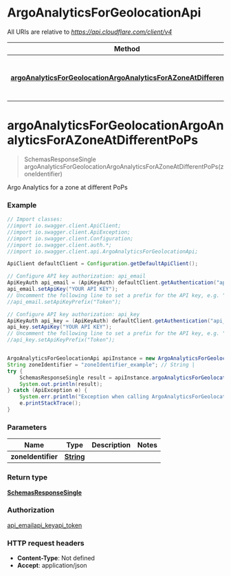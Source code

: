 # ArgoAnalyticsForGeolocationApi

All URIs are relative to *https://api.cloudflare.com/client/v4*

Method | HTTP request | Description
------------- | ------------- | -------------
[**argoAnalyticsForGeolocationArgoAnalyticsForAZoneAtDifferentPoPs**](ArgoAnalyticsForGeolocationApi.md#argoAnalyticsForGeolocationArgoAnalyticsForAZoneAtDifferentPoPs) | **GET** /zones/{zone_identifier}/analytics/latency/colos | Argo Analytics for a zone at different PoPs

<a name="argoAnalyticsForGeolocationArgoAnalyticsForAZoneAtDifferentPoPs"></a>
# **argoAnalyticsForGeolocationArgoAnalyticsForAZoneAtDifferentPoPs**
> SchemasResponseSingle argoAnalyticsForGeolocationArgoAnalyticsForAZoneAtDifferentPoPs(zoneIdentifier)

Argo Analytics for a zone at different PoPs

### Example
```java
// Import classes:
//import io.swagger.client.ApiClient;
//import io.swagger.client.ApiException;
//import io.swagger.client.Configuration;
//import io.swagger.client.auth.*;
//import io.swagger.client.api.ArgoAnalyticsForGeolocationApi;

ApiClient defaultClient = Configuration.getDefaultApiClient();

// Configure API key authorization: api_email
ApiKeyAuth api_email = (ApiKeyAuth) defaultClient.getAuthentication("api_email");
api_email.setApiKey("YOUR API KEY");
// Uncomment the following line to set a prefix for the API key, e.g. "Token" (defaults to null)
//api_email.setApiKeyPrefix("Token");

// Configure API key authorization: api_key
ApiKeyAuth api_key = (ApiKeyAuth) defaultClient.getAuthentication("api_key");
api_key.setApiKey("YOUR API KEY");
// Uncomment the following line to set a prefix for the API key, e.g. "Token" (defaults to null)
//api_key.setApiKeyPrefix("Token");


ArgoAnalyticsForGeolocationApi apiInstance = new ArgoAnalyticsForGeolocationApi();
String zoneIdentifier = "zoneIdentifier_example"; // String | 
try {
    SchemasResponseSingle result = apiInstance.argoAnalyticsForGeolocationArgoAnalyticsForAZoneAtDifferentPoPs(zoneIdentifier);
    System.out.println(result);
} catch (ApiException e) {
    System.err.println("Exception when calling ArgoAnalyticsForGeolocationApi#argoAnalyticsForGeolocationArgoAnalyticsForAZoneAtDifferentPoPs");
    e.printStackTrace();
}
```

### Parameters

Name | Type | Description  | Notes
------------- | ------------- | ------------- | -------------
 **zoneIdentifier** | [**String**](.md)|  |

### Return type

[**SchemasResponseSingle**](SchemasResponseSingle.md)

### Authorization

[api_email](../README.md#api_email)[api_key](../README.md#api_key)[api_token](../README.md#api_token)

### HTTP request headers

 - **Content-Type**: Not defined
 - **Accept**: application/json

